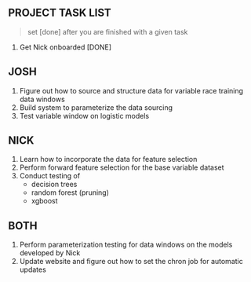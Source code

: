 ## PROJECT TASK LIST 

> set [done] after you are finished with a given task 

1. Get Nick onboarded [DONE]

## JOSH

1. Figure out how to source and structure data for variable race training 
   data windows
2. Build system to parameterize the data sourcing
3. Test variable window on logistic models

## NICK

1. Learn how to incorporate the data for feature selection
2. Perform forward feature selection for the base variable dataset
3. Conduct testing of 
    + decision trees
    + random forest (pruning)
    + xgboost 

## BOTH

1. Perform parameterization testing for data windows on the 
   models developed by Nick
2. Update website and figure out how to set the chron job for automatic updates